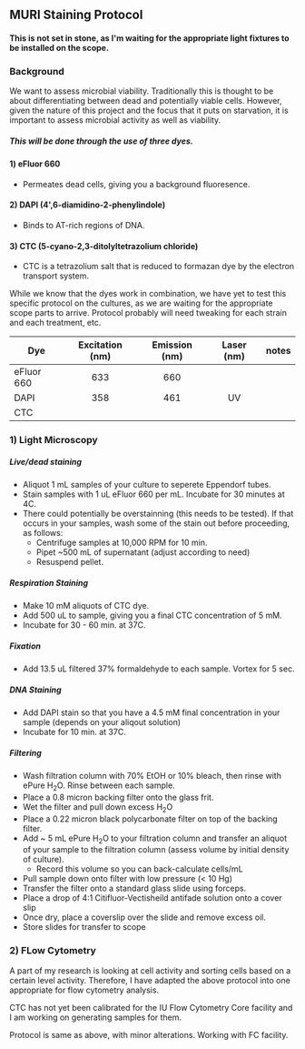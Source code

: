 ## MURI Staining Protocol 

#### This is not set in stone, as I'm waiting for the appropriate light fixtures to be installed on the scope. 

### Background 

We want to assess microbial viability.  Traditionally this is thought to be about differentiating between dead and potentially viable cells. However, given the nature of this project and the focus that it puts on starvation, it is important to assess microbial activity as well as viability.

##### This will be done through the use of three dyes. 

#### 1) eFluor 660

* Permeates dead cells, giving you a background fluoresence. 
 
#### 2) DAPI (4',6-diamidino-2-phenylindole)

* Binds to AT-rich regions of DNA. 

#### 3) CTC (5-cyano-2,3-ditolyltetrazolium chloride)

* CTC is a tetrazolium salt that is reduced to formazan dye by the electron transport system. 

While we know that the dyes work in combination, we have yet to test this specific protocol on the cultures, as we are waiting for the appropriate scope parts to arrive. Protocol probably will need tweaking for each strain and each treatment, etc.  

| Dye        | Excitation (nm) | Emission (nm) | Laser (nm) | notes |
|------------|:---------------:|:-------------:|:----------:|-------|
| eFluor 660 |       633       |      660      |            |       |
| DAPI       |       358       |      461      | UV         |       |
| CTC        |                 |               |            |       |

### 1) Light Microscopy 

##### Live/dead staining

* Aliquot 1 mL samples of your culture to seperete Eppendorf tubes. 
* Stain samples with 1 uL eFluor 660 per mL. Incubate for 30 minutes at 4C.
* There could potentially be overstainning (this needs to be tested). If that occurs in your samples, wash some of the stain out before proceeding, as follows: 
	+ Centrifuge samples at 10,000 RPM for 10 min. 
	+ Pipet ~500 mL of supernatant (adjust according to need)
	+ Resuspend pellet.
	
##### Respiration Staining
*  Make 10 mM aliquots of CTC dye. 
*  Add 500 uL to sample, giving you a final CTC concentration of 5 mM. 
*  Incubate for 30 - 60 min. at 37C. 

##### Fixation
* Add 13.5 uL filtered 37% formaldehyde to each sample. Vortex for 5 sec. 

##### DNA Staining 

* Add DAPI stain so that you have a 4.5 mM final concentration in your sample (depends on your aliqout solution)
* Incubate for 10 min. at 37C.

##### Filtering  
* Wash filtration column with 70% EtOH or 10% bleach, then rinse with ePure H<sub>2</sub>O. Rinse between each sample.
* Place a 0.8 micron backing filter onto the glass frit. 
* Wet the filter and pull down excess  H<sub>2</sub>O  
* Place a 0.22 micron black polycarbonate filter on top of the backing filter.
* Add ~ 5 mL ePure H<sub>2</sub>O to your filtration column and transfer an aliquot of your sample to the filtration column (assess volume by initial density of culture). 
	+ Record this volume so you can back-calculate cells/mL
* Pull sample down onto filter with low pressure (< 10 Hg)
* Transfer the filter onto a standard glass slide using forceps.
* Place a drop of 4:1 Citifluor-Vectisheild antifade solution onto a cover slip
* Once dry, place a coverslip over the slide and remove excess oil.
* Store slides for transfer to scope


### 2) FLow Cytometry 

A part of my research is looking at cell activity and sorting cells based on a certain level activity. Therefore, I have adapted the above protocol into one appropriate for flow cytometry analysis. 

CTC has not yet been calibrated for the IU Flow Cytometry Core facility and I am working on generating samples for them. 

Protocol is same as above, with minor alterations. Working with FC facility. 
